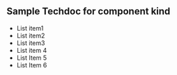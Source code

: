 ## Sample Techdoc for component kind

- List item1
- List item2
- List item3
- List item 4
- List Item 5
- List Item 6
